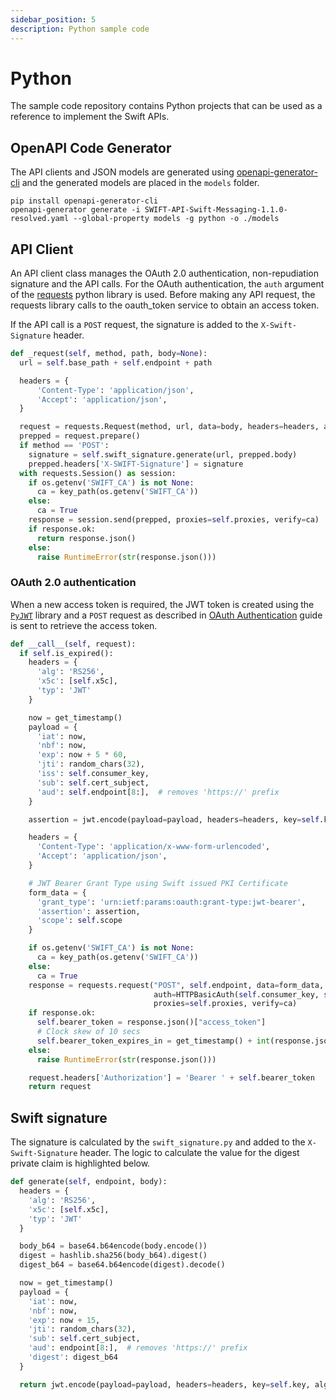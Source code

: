 ```yaml
---
sidebar_position: 5
description: Python sample code
---
```


# Python

The sample code repository contains Python projects that can be used as a reference to implement the Swift APIs.

## OpenAPI Code Generator

The API clients and JSON models are generated using [openapi-generator-cli](https://pypi.org/project/openapi-generator-cli/) and the generated models are placed in the `models` folder.

```shell script
pip install openapi-generator-cli
openapi-generator generate -i SWIFT-API-Swift-Messaging-1.1.0-resolved.yaml --global-property models -g python -o ./models
```

## API Client

An API client class manages the OAuth 2.0 authentication, non-repudiation signature and the API calls.
For the OAuth authentication, the `auth` argument of the [requests](https://pypi.org/project/requests/) python library is used.
Before making any API request, the requests library calls to the oauth_token service to obtain an access token.

If the API call is a `POST` request, the signature is added to the `X-Swift-Signature` header.

```py title="app/consumer/api_client.py" {9,12}
def _request(self, method, path, body=None):
  url = self.base_path + self.endpoint + path

  headers = {
      'Content-Type': 'application/json',
      'Accept': 'application/json',
  }

  request = requests.Request(method, url, data=body, headers=headers, auth=self.oauth_service)
  prepped = request.prepare()
  if method == 'POST':
    signature = self.swift_signature.generate(url, prepped.body)
    prepped.headers['X-SWIFT-Signature'] = signature
  with requests.Session() as session:
    if os.getenv('SWIFT_CA') is not None:
      ca = key_path(os.getenv('SWIFT_CA'))
    else:
      ca = True
    response = session.send(prepped, proxies=self.proxies, verify=ca)
    if response.ok:
      return response.json()
    else:
      raise RuntimeError(str(response.json()))
```

### OAuth 2.0 authentication

When a new access token is required, the JWT token is created using the [`PyJWT`](https://pypi.org/project/PyJWT/) library
and a `POST` request as described in [OAuth Authentication](/consumer/security/oauth-authentication#token-request) guide is sent to retrieve the access token.

```py title="app/consumer/oauth_token.py" {20}
def __call__(self, request):
  if self.is_expired():
    headers = {
      'alg': 'RS256',
      'x5c': [self.x5c],
      'typ': 'JWT'
    }

    now = get_timestamp()
    payload = {
      'iat': now,
      'nbf': now,
      'exp': now + 5 * 60,
      'jti': random_chars(32),
      'iss': self.consumer_key,
      'sub': self.cert_subject,
      'aud': self.endpoint[8:],  # removes 'https://' prefix
    }

    assertion = jwt.encode(payload=payload, headers=headers, key=self.key, algorithm="RS256")

    headers = {
      'Content-Type': 'application/x-www-form-urlencoded',
      'Accept': 'application/json',
    }

    # JWT Bearer Grant Type using Swift issued PKI Certificate
    form_data = {
      'grant_type': 'urn:ietf:params:oauth:grant-type:jwt-bearer',
      'assertion': assertion,
      'scope': self.scope
    }

    if os.getenv('SWIFT_CA') is not None:
      ca = key_path(os.getenv('SWIFT_CA'))
    else:
      ca = True
    response = requests.request("POST", self.endpoint, data=form_data, headers=headers,
                                auth=HTTPBasicAuth(self.consumer_key, self.consumer_secret),
                                proxies=self.proxies, verify=ca)
    if response.ok:
      self.bearer_token = response.json()["access_token"]
      # Clock skew of 10 secs
      self.bearer_token_expires_in = get_timestamp() + int(response.json()["expires_in"]) * 1000 - 10000
    else:
      raise RuntimeError(str(response.json()))

    request.headers['Authorization'] = 'Bearer ' + self.bearer_token
    return request
```

## Swift signature

The signature is calculated by the `swift_signature.py` and added to the `X-Swift-Signature` header.
The logic to calculate the value for the digest private claim is highlighted below.

```py title="app/consumer/swift_signature.py" {8-10}
def generate(self, endpoint, body):
  headers = {
    'alg': 'RS256',
    'x5c': [self.x5c],
    'typ': 'JWT'
  }

  body_b64 = base64.b64encode(body.encode())
  digest = hashlib.sha256(body_b64).digest()
  digest_b64 = base64.b64encode(digest).decode()

  now = get_timestamp()
  payload = {
    'iat': now,
    'nbf': now,
    'exp': now + 15,
    'jti': random_chars(32),
    'sub': self.cert_subject,
    'aud': endpoint[8:],  # removes 'https://' prefix
    'digest': digest_b64
  }

  return jwt.encode(payload=payload, headers=headers, key=self.key, algorithm="RS256")
```